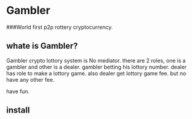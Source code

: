 # Gambler
###World first p2p rottery cryptocurrency.

## whate is Gambler?

Gambler crypto lottory system is No mediator. there are 2 roles, one is a gambler and other is a dealer.
gambler betting his lottory number.
dealer has role to make a lottory game. also dealer get lottory game fee. but no have any other fee.

have fun.

## install 
 
 